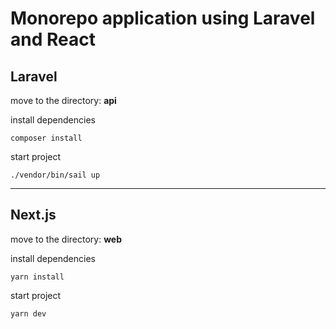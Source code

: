 # Monorepo application using Laravel and React

## Laravel

move to the directory: **api**

install dependencies
```
composer install
```

start project
```
./vendor/bin/sail up
```

---

## Next.js

move to the directory: **web**

install dependencies
```
yarn install
```

start project
```
yarn dev
```